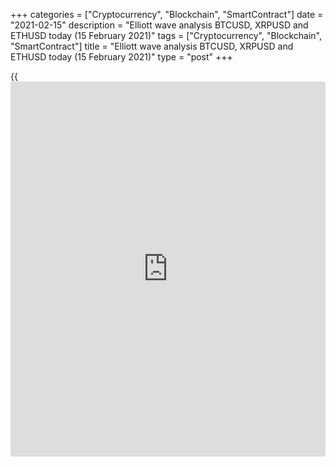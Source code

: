 +++
categories = ["Cryptocurrency", "Blockchain", "SmartContract"]
date = "2021-02-15"
description = "Elliott wave analysis BTCUSD, XRPUSD and ETHUSD today (15 February 2021)"
tags = ["Cryptocurrency", "Blockchain", "SmartContract"]
title = "Elliott wave analysis BTCUSD, XRPUSD and ETHUSD today (15 February 2021)"
type = "post"
+++

{{<iframe id="large-banner" src="https://www.bounty.group/#slide=9.0" width="100%" height="600" scrolling="no" style="border: 0px solid rgb(216, 221, 230); border-radius: 3px;">}}

2021-02-15

2021-02-15

Short-term forecast for BTCUSD, XRPUSD and ETHUSD 15.02.2021Roman Onegin

I welcome my readers!

I have prepared a short-term cryptocurrency forecast based on Elliott
wave analysis of Bitcoin, Ripple, and Ethereum. I offer entry signals to
trade each cryptocurrency.

The XRPUSD market should soon finish the triple zigzag. Bitcoin and
Ethereum continue forming large bullish impulses.

The article covers the following subjects:

## Elliott wave Bitcoin analysis

The corrective wave 4 completed as a triple zigzag [w]-[x]-[y]-[x]-[z].
Next, the market has started rising in impulse wave 5. Most likely, the
sub-waves [1]-[2]-[3] have completed in impulse 5. The market is now
forming the initial element of the bearish correction [4]. Correction
[4] should end as a simple zigzag (A)-(B)-(C), as it is outlined in the
chart. The zigzag should end at a level of around 43110.00, where wave
[4] will reach 38.2% Fibonacci retracement of the bullish impulse [3].

### Trading plan for [BTCUSD][1] today:

Sell 46805.50 TP 43110.00

* * *

## Elliott wave Ripple analysis

The XRPUSD market has completed the bullish linking wave (X). Next,
there has started forming the bearish zigzag composed of the sub-waves
[A]-[B]-[C]. Impulse [A] has ended, and there is forming the final leg
of the [B] correction. Correction [B] is a triple zigzag, and the price
is now declining in the linking wave (xx). The market could be running
down to a level of 0.481. Next, after the indicated level is reached,
the Ripple price should resume rising in the medium-term.

### Trading plan for **[XRPUSD][2]** today:

Sell 0.537, TP 0.481

* * *

## Elliott wave Ethereum analysis

The ETHUSD market is forming the final leg of the large bullish trend.
After the skewed triangle 4 completed, the price has started rising in
the bullish impulse wave 5, whose final leg is composed of the sub-waves
[iv] and [v]. Correction [iv] could end at a level around 1570.67. Next,
the market can start rising in impulse [v]. At level 1570.67, the entire
corrective wave [iv] will reach the Fibonacci ratio of 50% of the
previous bullish impulse [iii], so the likelihood of a decline at this
level is quite high.

### Trading plan for  **[ETHUSD][3] **today:

Sell 1707.39, TP 1570.67

* * *

P.S. Did you like my article? Share it in social networks: it will be
the best “thank you" :)

Ask me questions and comment below. I’ll be glad to answer your
questions and give necessary explanations.

 **Useful links:**

  * I recommend trying to trade with a reliable broker [here][4]. The system allows you to trade by yourself or copy successful traders from all across the globe.
  * Use my promo-code BLOG for getting deposit bonus 50% on LiteForex platform. Just enter this code in the appropriate field while [depositing][5] your trading account.
  * Telegram chat for traders: <t.me/liteforexengchat>. We are sharing the signals and trading experience
  * Telegram channel with high-quality analytics, Forex reviews, training articles, and other useful things for traders <t.me/liteforex>



## Price chart of BTCUSD in real time mode

The content of this article reflects the author’s opinion and does not
necessarily reflect the official position of LiteForex. The material
published on this page is provided for informational purposes only and
should not be considered as the provision of investment advice for the
purposes of Directive 2004/39/EC.

Rate this article:

{{value}}

( {{count}} {{title}} )

   1. my.liteforex.com/trading/chart?symbol=BTCUSD
   2. my.liteforex.com/trading/chart?symbol=XRPUSD
   3. my.liteforex.com/trading/chart?symbol=ETHUSD
   4. my.liteforex.com/?category=analysts-opinions&slug=short-term-forecast-for-[BTC](https://www.playgroundfx.com/blog/who-is-the-creator-of-bitcoin/)usd-xrpusd-and-ethusd-15022021&openPopup=%2Fregistration%2Fpopup&utm_source=blog&utm_medium=article&utm_campaign=bonus
   5. my.liteforex.com/deposit/?category=analysts-opinions&slug=short-term-forecast-for-[BTC](https://www.playgroundfx.com/blog/who-is-the-creator-of-bitcoin/)usd-xrpusd-and-ethusd-15022021&promo_code=BLOG&utm_source=blog&utm_medium=article&utm_campaign=bonus